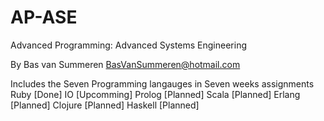# AP-ASE
Advanced Programming: Advanced Systems Engineering

By Bas van Summeren <BasVanSummeren@hotmail.com>

Includes the Seven Programming langauges in Seven weeks assignments
Ruby    [Done]
IO      [Upcomming]
Prolog  [Planned]
Scala   [Planned]
Erlang  [Planned]
Clojure [Planned]
Haskell [Planned]
